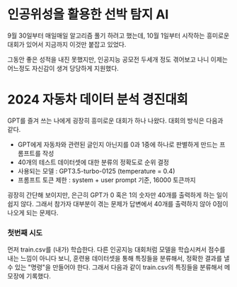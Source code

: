 # 인공위성을 활용한 선박 탐지 AI

9월 30일부터 매일매일 알고리즘 풀기 하려고 했는데,
10월 1일부터 시작하는 흥미로운 대회가 있어서 지금까지 이것만 붙잡고 있었다.

그동안 좋은 성적을 내진 못했지만, 인공지능 공모전 두세개 정도 겪어보고 나니 이제는 어느정도 자신감이 생겨
당당하게 지원했다.


# 2024 자동차 데이터 분석 경진대회 

GPT를 즐겨 쓰는 나에게 굉장히 흥미로운 대회가 하나 나왔다.
대회의 방식은 다음과 같다.
- GPT에게 자동차와 관련된 글인지 아닌지를 0과 1중에 하나로 판별하게 만드는 프롬프트를 작성
- 40개의 테스트 데이터셋에 대한 분류의 정확도로 순위 결정
- 사용되는 모델 : GPT3.5-turbo-0125 (temperature = 0.4)
- 프롬프트 토큰 제한 : system + user prompt 기준, 16000 토큰까지

굉장히 간단해 보이지만, 은근히 GPT가 0 혹은 1의 숫자만 40개를 출력하게 하는 일이 쉽지 않다.
그래서 참가자 대부분이 겪는 문제가 답변에서 40개를 출력하지 않아 0점이 나오게 되는 문제다.

### 첫번째 시도

먼저 train.csv를 (내가) 학습한다. 다른 인공지능 대회처럼 모델을 학습시켜서 점수를 내는 느낌이 아니다 보니,
훈련용 데이터셋을 통해 특징들을 분류해서, 정확한 결과를 낼 수 있는 "명령"을 만들어야 한다.
그래서 다음과 같이 train.csv의 특징들을 분류해서 메모장에 기록했다.